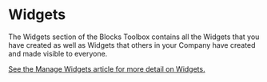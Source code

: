 # Widgets

<!-- unsupported tag removed -->
The Widgets section of the Blocks Toolbox contains all the Widgets that you have created as well as Widgets that others in your Company have created and made visible to everyone.

[See the Manage Widgets article for more detail on Widgets.](../how-tos/apps/manage-widgets.md)
<!-- unsupported tag removed -->
